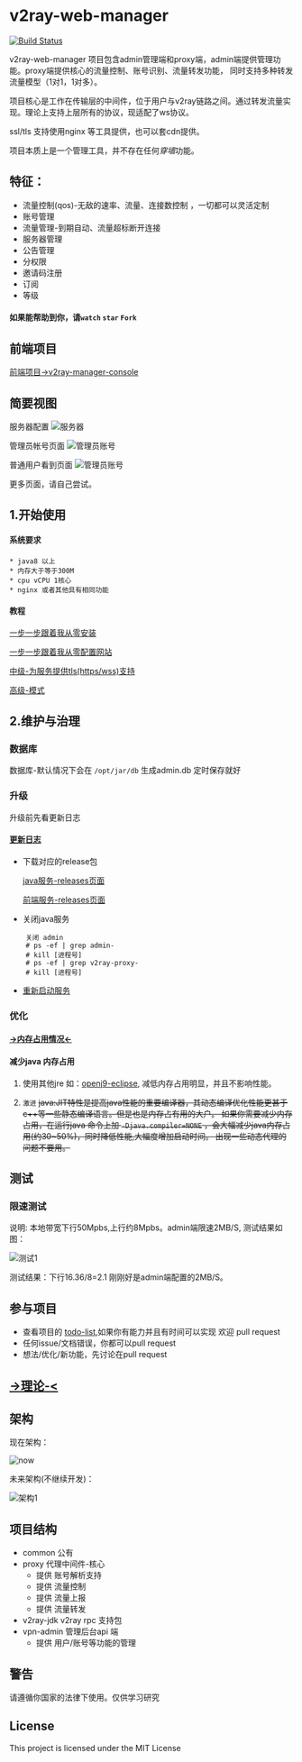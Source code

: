 # v2ray-web-manager 
 [![Build Status](https://travis-ci.com/master-coder-ll/v2ray-web-manager.svg?branch=master)](https://travis-ci.com/master-coder-ll/v2ray-web-manager) 

 v2ray-web-manager 项目包含admin管理端和proxy端，admin端提供管理功能。proxy端提供核心的流量控制、账号识别、流量转发功能，
 同时支持多种转发流量模型（1对1，1对多）。
 
 项目核心是工作在传输层的中间件，位于用户与v2ray链路之间。通过转发流量实现。理论上支持上层所有的协议，现适配了ws协议。 
 
 ssl/tls 支持使用nginx 等工具提供，也可以套cdn提供。

 项目本质上是一个管理工具，并不存在任何*穿墙*功能。
 
  ## 特征：
  * 流量控制(qos)-无敌的速率、流量、连接数控制 ，一切都可以灵活定制
  * 账号管理
  * 流量管理-到期自动、流量超标断开连接
  * 服务器管理 
  * 公告管理
  * 分权限
  * 邀请码注册
  * 订阅
  * 等级
 
 
 
#### 如果能帮助到你，请`watch` `star` `Fork`
  
 ## 前端项目
   [前端项目->v2ray-manager-console](https://github.com/master-coder-ll/v2ray-manager-console)
 

 
 ## 简要视图
 服务器配置
 ![服务器](https://github.com/master-coder-ll/v2ray-web-manager/raw/master/static/admin_index.png)
 
 管理员帐号页面 
 ![管理员账号](https://github.com/master-coder-ll/v2ray-web-manager/raw/master/static/admin_account.png)
 
普通用户看到页面
 ![管理员账号]( https://raw.githubusercontent.com/master-coder-ll/v2ray-web-manager/master/static/my-account.png)

更多页面，请自己尝试。
 
 ## 1.开始使用 
   
 #### 系统要求
 
    * java8 以上
    * 内存大于等于300M
    * cpu vCPU 1核心
    * nginx 或者其他具有相同功能


   
 #### 教程
 
  [一步一步跟着我从零安装](https://github.com/master-coder-ll/v2ray-web-manager/blob/master/step-by-step-install.md)
  
  [一步一步跟着我从零配置网站](https://github.com/master-coder-ll/v2ray-web-manager/blob/master/step-by-step-conf.md)
  
  [中级-为服务提供tls(https/wss)支持](https://github.com/master-coder-ll/v2ray-web-manager/blob/master/support-https.md)
    
  [高级-模式](https://github.com/master-coder-ll/v2ray-web-manager/blob/master/step-by-step-model.md)

## 2.维护与治理 

### 数据库

   数据库-默认情况下会在 `/opt/jar/db` 生成admin.db 定时保存就好

### 升级
   升级前先看更新日志
  #### [更新日志](https://github.com/master-coder-ll/v2ray-web-manager/blob/master/updated-log.md)



   * 下载对应的release包

     [java服务-releases页面](https://github.com/master-coder-ll/v2ray-web-manager/releases)
         
     [前端服务-releases页面](https://github.com/master-coder-ll/v2ray-manager-console/releases)
       

   * 关闭java服务

```
    关闭 admin
    # ps -ef | grep admin-
    # kill [进程号]
    # ps -ef | grep v2ray-proxy-
    # kill [进程号]
 ```

   * [重新启动服务](https://github.com/master-coder-ll/v2ray-web-manager/blob/master/step-by-step-install.md#6-%E8%BF%90%E8%A1%8Cjava)
    



     
### 优化

   #### [->内存占用情况<-](https://github.com/master-coder-ll/v2ray-web-manager/blob/master/memory.md)
   
   #### 减少java 内存占用
   
   1. 使用其他jre 如：[openj9-eclipse](https://www.eclipse.org/openj9/),
   减低内存占用明显，并且不影响性能。

   2. `激进` ~~java:JIT特性是提高java性能的重要编译器，其动态编译优化性能更甚于c++等一些静态编译语言。但是也是内存占有用的大户。
               如果你需要减少内存占用，在运行java 命令上加 `-Djava.compiler=NONE` ，会大幅减少java内存占用(约30~50%)，同时降低性能,大幅度增加启动时间。
               出现一些动态代理的问题不要用。~~
        
      
        
## 测试

### 限速测试
    
   说明: 本地带宽下行50Mpbs,上行约8Mpbs。admin端限速2MB/S, 测试结果如图：
    
![测试1](https://www.speedtest.net/result/8927382635.png)
   
   测试结果：下行16.36/8=2.1 刚刚好是admin端配置的2MB/S。
## 参与项目
  * 查看项目的 [todo-list](https://github.com/master-coder-ll/v2ray-web-manager/blob/master/todo-list.md),如果你有能力并且有时间可以实现 欢迎 pull request
  * 任何issue/文档错误，你都可以pull request
  * 想法/优化/新功能，先讨论在pull request 
                
## [->理论-<](https://github.com/master-coder-ll/v2ray-web-manager/blob/master/theory.md)
   
## 架构
现在架构：

![now](https://raw.githubusercontent.com/master-coder-ll/v2ray-web-manager/master/static/now.png)

未来架构(不继续开发)：

![架构1](https://raw.githubusercontent.com/master-coder-ll/v2ray-web-manager/master/static/future.png)

## 项目结构
   * common 公有
   * proxy 代理中间件-核心
        * 提供 账号解析支持
        * 提供 流量控制
        * 提供 流量上报
        * 提供 流量转发
   * v2ray-jdk v2ray rpc 支持包
   * vpn-admin 管理后台api 端
        * 提供 用户/账号等功能的管理
   
   
## 警告
请遵循你国家的法律下使用。仅供学习研究
## License
This project is licensed under the MIT License

